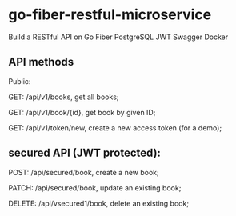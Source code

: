# go-fiber-restful-microservice
Build a RESTful API on 
Go
Fiber
PostgreSQL
JWT 
Swagger
Docker 

## API methods
Public:

GET: /api/v1/books, get all books;

GET: /api/v1/book/{id}, get book by given ID;

GET: /api/v1/token/new, create a new access token (for a demo);

## secured API (JWT protected):

POST: /api/secured/book, create a new book;

PATCH: /api/secured/book, update an existing book;

DELETE: /api/vsecured1/book, delete an existing book;
